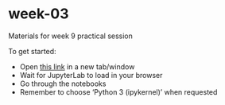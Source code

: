 # week-03

Materials for week 9 practical session

To get started:
* Open [this link]() in a new tab/window
* Wait for JupyterLab to load in your browser
* Go through the notebooks
* Remember to choose ‘Python 3 (ipykernel)’ when requested

